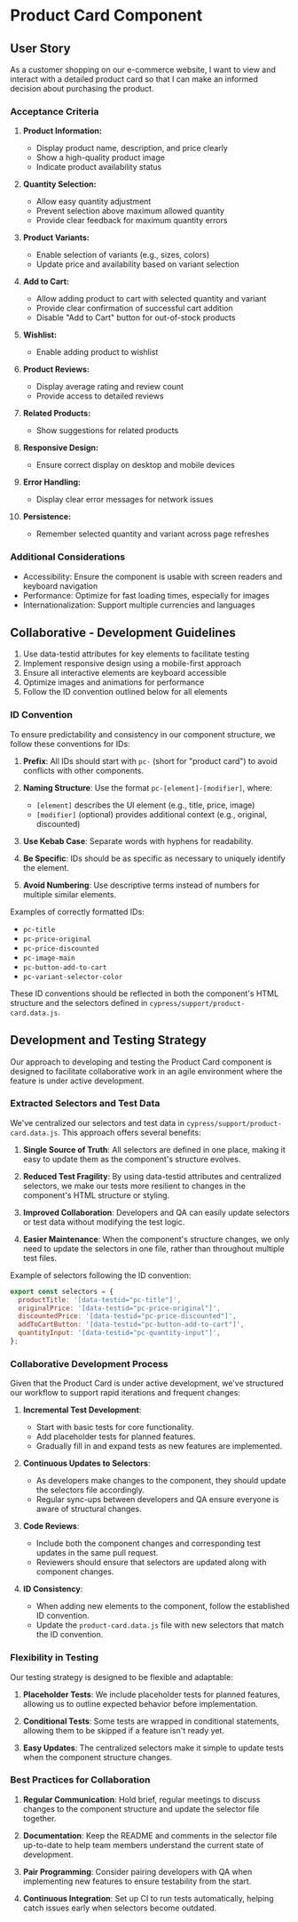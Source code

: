 
# Product Card Component

## User Story

As a customer shopping on our e-commerce website, I want to view and interact with a detailed product card so that I can make an informed decision about purchasing the product.

### Acceptance Criteria

1. **Product Information:**
   - Display product name, description, and price clearly
   - Show a high-quality product image
   - Indicate product availability status

2. **Quantity Selection:**
   - Allow easy quantity adjustment
   - Prevent selection above maximum allowed quantity
   - Provide clear feedback for maximum quantity errors

3. **Product Variants:**
   - Enable selection of variants (e.g., sizes, colors)
   - Update price and availability based on variant selection

4. **Add to Cart:**
   - Allow adding product to cart with selected quantity and variant
   - Provide clear confirmation of successful cart addition
   - Disable "Add to Cart" button for out-of-stock products

5. **Wishlist:**
   - Enable adding product to wishlist

6. **Product Reviews:**
   - Display average rating and review count
   - Provide access to detailed reviews

7. **Related Products:**
   - Show suggestions for related products

8. **Responsive Design:**
   - Ensure correct display on desktop and mobile devices

9. **Error Handling:**
   - Display clear error messages for network issues

10. **Persistence:**
    - Remember selected quantity and variant across page refreshes

### Additional Considerations

- Accessibility: Ensure the component is usable with screen readers and keyboard navigation
- Performance: Optimize for fast loading times, especially for images
- Internationalization: Support multiple currencies and languages

## Collaborative - Development Guidelines

1. Use data-testid attributes for key elements to facilitate testing
2. Implement responsive design using a mobile-first approach
3. Ensure all interactive elements are keyboard accessible
4. Optimize images and animations for performance
6. Follow the ID convention outlined below for all elements

### ID Convention

To ensure predictability and consistency in our component structure, we follow these conventions for IDs:

1. **Prefix**: All IDs should start with `pc-` (short for "product card") to avoid conflicts with other components.

2. **Naming Structure**: Use the format `pc-[element]-[modifier]`, where:
   - `[element]` describes the UI element (e.g., title, price, image)
   - `[modifier]` (optional) provides additional context (e.g., original, discounted)

3. **Use Kebab Case**: Separate words with hyphens for readability.

4. **Be Specific**: IDs should be as specific as necessary to uniquely identify the element.

5. **Avoid Numbering**: Use descriptive terms instead of numbers for multiple similar elements.

Examples of correctly formatted IDs:

- `pc-title`
- `pc-price-original`
- `pc-price-discounted`
- `pc-image-main`
- `pc-button-add-to-cart`
- `pc-variant-selector-color`

These ID conventions should be reflected in both the component's HTML structure and the selectors defined in `cypress/support/product-card.data.js`.

## Development and Testing Strategy

Our approach to developing and testing the Product Card component is designed to facilitate collaborative work in an agile environment where the feature is under active development.

### Extracted Selectors and Test Data

We've centralized our selectors and test data in `cypress/support/product-card.data.js`. This approach offers several benefits:

1. **Single Source of Truth**: All selectors are defined in one place, making it easy to update them as the component's structure evolves.

2. **Reduced Test Fragility**: By using data-testid attributes and centralized selectors, we make our tests more resilient to changes in the component's HTML structure or styling.

3. **Improved Collaboration**: Developers and QA can easily update selectors or test data without modifying the test logic.

4. **Easier Maintenance**: When the component's structure changes, we only need to update the selectors in one file, rather than throughout multiple test files.

Example of selectors following the ID convention:

```javascript
export const selectors = {
  productTitle: '[data-testid="pc-title"]',
  originalPrice: '[data-testid="pc-price-original"]',
  discountedPrice: '[data-testid="pc-price-discounted"]',
  addToCartButton: '[data-testid="pc-button-add-to-cart"]',
  quantityInput: '[data-testid="pc-quantity-input"]',
};
```

### Collaborative Development Process

Given that the Product Card is under active development, we've structured our workflow to support rapid iterations and frequent changes:

1. **Incremental Test Development**:
   - Start with basic tests for core functionality.
   - Add placeholder tests for planned features.
   - Gradually fill in and expand tests as new features are implemented.

2. **Continuous Updates to Selectors**:
   - As developers make changes to the component, they should update the selectors file accordingly.
   - Regular sync-ups between developers and QA ensure everyone is aware of structural changes.

3. **Code Reviews**:
   - Include both the component changes and corresponding test updates in the same pull request.
   - Reviewers should ensure that selectors are updated along with component changes.

4. **ID Consistency**:
   - When adding new elements to the component, follow the established ID convention.
   - Update the `product-card.data.js` file with new selectors that match the ID convention.

### Flexibility in Testing

Our testing strategy is designed to be flexible and adaptable:

1. **Placeholder Tests**: We include placeholder tests for planned features, allowing us to outline expected behavior before implementation.

2. **Conditional Tests**: Some tests are wrapped in conditional statements, allowing them to be skipped if a feature isn't ready yet.

3. **Easy Updates**: The centralized selectors make it simple to update tests when the component structure changes.

### Best Practices for Collaboration

1. **Regular Communication**: Hold brief, regular meetings to discuss changes to the component structure and update the selector file together.

2. **Documentation**: Keep the README and comments in the selector file up-to-date to help team members understand the current state of development.

3. **Pair Programming**: Consider pairing developers with QA when implementing new features to ensure testability from the start.

4. **Continuous Integration**: Set up CI to run tests automatically, helping catch issues early when selectors become outdated.
